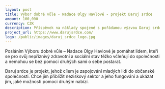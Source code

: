 ```yaml
---
layout: post
title: Výbor dobré vůle - Nadace Olgy Havlové - projekt Daruj srdce
amount: 100,000
currency: CZK
description: Příspěvek na náklady spojené s pořádanou výzvou Daruj srdce
project_url: https://www.darujsrdce.com/
logo: /public/images/daruj_srdce_logo.jpg
---
```


Posláním Výboru dobré vůle – Nadace Olgy Havlové je pomáhat lidem, kteří se pro svůj nepříznivý zdravotní a sociální stav těžko včleňují do společnosti a nemohou se bez pomoci druhých sami o sebe postarat.

Daruj srdce je projekt, jehož cílem je zapojování mladých lidí do občanské společnosti. Chce jim přiblížit neziskový sektor a jeho fungování a ukázat jim, jaké možnosti pomoci druhým nabízí.
